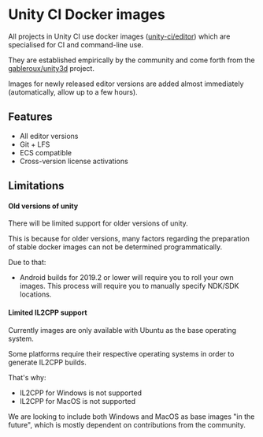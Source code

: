 # Unity CI Docker images

All projects in Unity CI use docker images
([unity-ci/editor](https://github.com/Unity-CI/docker/))
which are specialised for CI and command-line use.

They are established empirically by the community
and come forth from the
[gableroux/unity3d](https://gitlab.com/gableroux/unity3d/)
project.

Images for newly released editor versions are added almost immediately (automatically, allow up to a few hours).

## Features

- All editor versions
- Git + LFS
- ECS compatible
- Cross-version license activations

## Limitations

#### Old versions of unity

There will be limited support for older versions of unity.

This is because for older versions, many factors regarding the preparation of stable docker images can not be determined programmatically.

Due to that:

- Android builds for 2019.2 or lower will require you to roll your own images. This process will require you to manually specify NDK/SDK locations.

#### Limited IL2CPP support

Currently images are only available with Ubuntu as the base operating system.

Some platforms require their respective operating systems in order to generate IL2CPP builds.

That's why:

- IL2CPP for Windows is not supported
- IL2CPP for MacOS is not supported

We are looking to include both Windows and MacOS as base images "in the future", which is mostly dependent on contributions from the community.
